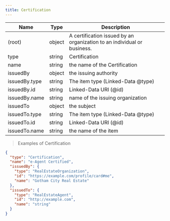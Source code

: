 ```yaml
---
title: Certification
---
```

| Name | Type | Description |
|---|---|---|
| (root) | object | A certification issued by an organization to an individual or business. |
| type | string | Certification |
| name | string | the name of the Certification |
| issuedBy | object | the issuing authority |
| issuedBy.type | string | The item type (Linked-Data @type) |
| issuedBy.id | string | Linked-Data URI (@id) |
| issuedBy.name | string | name of the issuing organization |
| issuedTo | object | the subject |
| issuedTo.type | string | The item type (Linked-Data @type) |
| issuedTo.id | string | Linked-Data URI (@id) |
| issuedTo.name | string | the name of the item |

> Examples of Certification

```json
{
  "type": "Certification",
  "name": "e-Agent Certified",
  "issuedBy": {
    "type": "RealEstateOrganization",
    "id": "https://example.com/profile/card#me",
    "name": "Gotham City Real Estate"
  },
  "issuedTo": {
    "type": "RealEstateAgent",
    "id": "http://example.com",
    "name": "string"
  }
}
```


